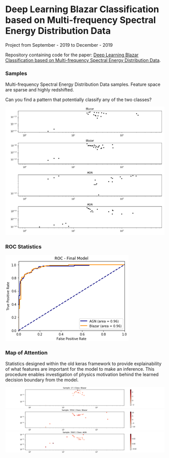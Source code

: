 # Deep Learning Blazar Classification based on Multi-frequency Spectral Energy Distribution Data
Project from September - 2019 to December - 2019 

Repository containing code for the paper: [Deep Learning Blazar Classification based on Multi-frequency Spectral Energy Distribution Data](https://arxiv.org/abs/2012.15340).

### Samples
Multi-frequency Spectral Energy Distribution Data samples. Feature space are sparse and highly redshifted.

Can you find a pattern that potentially classify any of the two classes?

![samples](https://github.com/patrick-schubert/blazars/blob/main/samples.png)

### ROC Statistics

![ROC](https://github.com/patrick-schubert/blazars/blob/main/Best%20ROC.png)

### Map of Attention
Statistics designed within the old keras framework to provide explainability of what features are important for the model to make an inference. This procedure enables investigation of physics motivation behind the learned decision boundary from the model.

![map1](https://github.com/patrick-schubert/blazars/blob/main/Map_of_Attention/Sample_%2017%20_%20Class_%20Blazar.png)
![map2](https://github.com/patrick-schubert/blazars/blob/main/Map_of_Attention/Sample_%203554%20_%20Class_%20Blazar.png)
![map3](https://github.com/patrick-schubert/blazars/blob/main/Map_of_Attention/Sample_%203563%20_%20Class_%20AGN.png)


